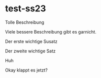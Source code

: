 # test-ss23

Tolle Beschreibung

Viele bessere Beschreibung gibt es garnicht.

Der erste wichtige Susatz

Der zweite wichtige Satz

Huh

Okay klappt es jetzt?

